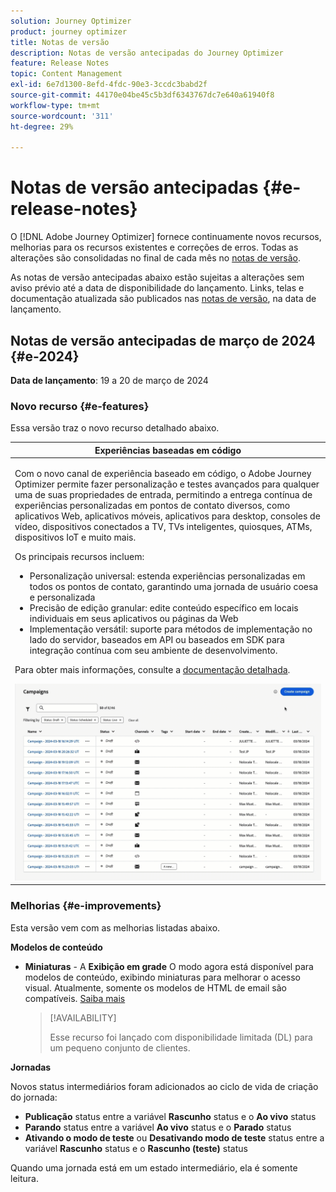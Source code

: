 ```yaml
---
solution: Journey Optimizer
product: journey optimizer
title: Notas de versão
description: Notas de versão antecipadas do Journey Optimizer
feature: Release Notes
topic: Content Management
exl-id: 6e7d1300-8efd-4fdc-90e3-3ccdc3babd2f
source-git-commit: 44170e04be45c5b3df6343767dc7e640a61940f8
workflow-type: tm+mt
source-wordcount: '311'
ht-degree: 29%

---
```


# Notas de versão antecipadas {#e-release-notes}

O [!DNL Adobe Journey Optimizer] fornece continuamente novos recursos, melhorias para os recursos existentes e correções de erros. Todas as alterações são consolidadas no final de cada mês no [notas de versão](release-notes.md).

As notas de versão antecipadas abaixo estão sujeitas a alterações sem aviso prévio até a data de disponibilidade do lançamento. Links, telas e documentação atualizada são publicados nas [notas de versão](release-notes.md), na data de lançamento.

## Notas de versão antecipadas de março de 2024 {#e-2024}

**Data de lançamento**: 19 a 20 de março de 2024

### Novo recurso {#e-features}

Essa versão traz o novo recurso detalhado abaixo.

<table>
<thead>
<tr>
<th><strong>Experiências baseadas em código</strong><br/></th>
</tr>
</thead>
<tbody>
<tr>
<td>
<p>Com o novo canal de experiência baseado em código, o Adobe Journey Optimizer permite fazer personalização e testes avançados para qualquer uma de suas propriedades de entrada, permitindo a entrega contínua de experiências personalizadas em pontos de contato diversos, como aplicativos Web, aplicativos móveis, aplicativos para desktop, consoles de vídeo, dispositivos conectados a TV, TVs inteligentes, quiosques, ATMs, dispositivos IoT e muito mais.</p>
<P>Os principais recursos incluem:</p>
<ul><li> Personalização universal: estenda experiências personalizadas em todos os pontos de contato, garantindo uma jornada de usuário coesa e personalizada</li>
<li>Precisão de edição granular: edite conteúdo específico em locais individuais em seus aplicativos ou páginas da Web</li>
<li>Implementação versátil: suporte para métodos de implementação no lado do servidor, baseados em API ou baseados em SDK para integração contínua com seu ambiente de desenvolvimento.</li></ul></p>
<p>Para obter mais informações, consulte a <a href="../code-based/get-started-code-based.md">documentação detalhada</a>.</p>
<img src="assets/do-not-localize/code-based.gif">
</tr>
</tbody>
</table>

### Melhorias {#e-improvements}

Esta versão vem com as melhorias listadas abaixo.

**Modelos de conteúdo**

* **Miniaturas** - A **Exibição em grade** O modo agora está disponível para modelos de conteúdo, exibindo miniaturas para melhorar o acesso visual. Atualmente, somente os modelos de HTML de email são compatíveis. [Saiba mais](../content-management/content-templates.md#template-thumbnails)

  >[!AVAILABILITY]
  >
  >Esse recurso foi lançado com disponibilidade limitada (DL) para um pequeno conjunto de clientes.

**Jornadas**

Novos status intermediários foram adicionados ao ciclo de vida de criação do jornada:

* **Publicação** status entre a variável **Rascunho** status e o **Ao vivo** status
* **Parando** status entre a variável **Ao vivo** status e o **Parado** status
* **Ativando o modo de teste** ou **Desativando modo de teste** status entre a variável **Rascunho** status e o **Rascunho (teste)** status

Quando uma jornada está em um estado intermediário, ela é somente leitura.